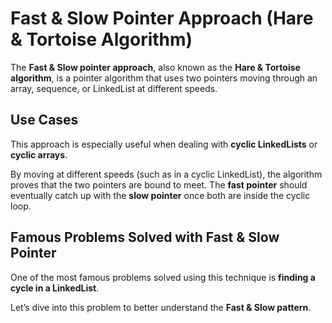 # Fast & Slow Pointer Approach (Hare & Tortoise Algorithm)

The **Fast & Slow pointer approach**, also known as the **Hare & Tortoise algorithm**, is a pointer algorithm that uses two pointers moving through an array, sequence, or LinkedList at different speeds.

## Use Cases

This approach is especially useful when dealing with **cyclic LinkedLists** or **cyclic arrays**.

By moving at different speeds (such as in a cyclic LinkedList), the algorithm proves that the two pointers are bound to meet. The **fast pointer** should eventually catch up with the **slow pointer** once both are inside the cyclic loop.

## Famous Problems Solved with Fast & Slow Pointer

One of the most famous problems solved using this technique is **finding a cycle in a LinkedList**.

Let’s dive into this problem to better understand the **Fast & Slow pattern**.
